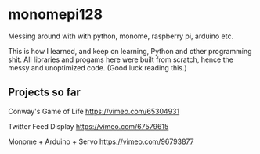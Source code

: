 # monomepi128

Messing around with with python, monome, raspberry pi, arduino etc.

This is how I learned, and keep on learning, Python and other programming shit. All libraries and progams here were built from scratch, hence the messy and unoptimized code. (Good luck reading this.)


## Projects so far

Conway's Game of Life https://vimeo.com/65304931

Twitter Feed Display https://vimeo.com/67579615

Monome + Arduino + Servo https://vimeo.com/96793877
